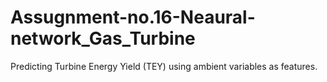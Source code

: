 # Assugnment-no.16-Neaural-network_Gas_Turbine
Predicting Turbine Energy Yield (TEY) using ambient variables as features.
